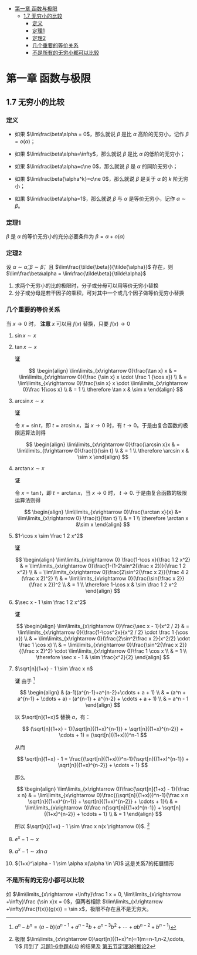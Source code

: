 - [第一章 函数与极限](#第一章-函数与极限)
	- [1.7 无穷小的比较](#17-无穷小的比较)
		- [定义](#定义)
		- [定理1](#定理1)
		- [定理2](#定理2)
		- [几个重要的等价关系](#几个重要的等价关系)
		- [不是所有的无穷小都可以比较](#不是所有的无穷小都可以比较)


# 第一章 函数与极限

## 1.7 无穷小的比较

### 定义

* 如果 $\lim\frac\beta\alpha = 0$，那么就说 $\beta$ 是比 $\alpha$ 高阶的无穷小，记作 $\beta = o(\alpha)$；

* 如果 $\lim\frac\beta\alpha=\infty$，那么就说 $\beta$ 是比 $\alpha$ 的低阶的无穷小；

* 如果 $\lim\frac\beta\alpha=c\ne 0$，那么就说 $\beta$ 是 $\alpha$ 的同阶无穷小；

* 如果 $\lim\frac\beta{\alpha^k}=c\ne 0$，那么就说 $\beta$ 是关于 $\alpha$ 的 $k$ 阶无穷小；

* 如果 $\lim\frac\beta\alpha=1$，那么就说 $\beta$ 与 $\alpha$ 是等价无穷小，记作 $\alpha \sim \beta$。

### 定理1 

$\beta$ 是 $\alpha$ 的等价无穷小的充分必要条件为 $\beta = \alpha + o(\alpha)$

### 定理2 

设 $\alpha \sim \tilde{\alpha}, \beta \sim \tilde{\beta}$，且 $\lim\frac{\tilde{\beta}}{\tilde{\alpha}}$ 存在，则 $\lim\frac\beta\alpha = \lim\frac{\tilde\beta}{\tilde\alpha}$

1. 求两个无穷小的比的极限时，分子或分母可以用等价无穷小替换
2. 分子或分母是若干因子的乘积，可对其中一个或几个因子做等价无穷小替换


### 几个重要的等价关系

当 $x\rightarrow 0$ 时， **注意** $x$ 可以用 $f(x)$ 替换，只要 $f(x) \rightarrow 0$ 

1. $\sin x \sim x$

2. $\tan x \sim x$
   
   **证** 

   $$
   \begin{align}
   \lim\limits_{x\rightarrow 0}\frac{\tan x} x & = \lim\limits_{x\rightarrow 0}(\frac {\sin x} x \cdot \frac 1 {\cos x}) \\
   & = \lim\limits_{x\rightarrow 0}\frac{\sin x} x \cdot \lim\limits_{x\rightarrow 0}\frac 1{\cos x} \\
   & = 1 \\
   \therefore \tan x & \sim x
   \end{align}
   $$

3. $\arcsin x \sim x$
   
   **证**

   令 $x=\sin t$，即 $t=\arcsin x$，当 $x\rightarrow 0$ 时，有 $t\rightarrow 0$。于是由复合函数的极限运算法则得

   $$
   \begin{align}
   \lim\limits_{x\rightarrow 0}\frac{\arcsin x}x & = \lim\limits_{t\rightarrow 0}\frac{t}{\sin t} \\
   & = 1 \\
   \therefore \arcsin x & \sim x
   \end{align}
   $$


4. $\arctan x \sim x$
   
   **证** 
	
   令 $x=\tan t$，即 $t=\arctan x$，当 $x\rightarrow 0$ 时， $t\rightarrow 0$. 于是由复合函数的极限运算法则得

   $$
   \begin{align}
   \lim\limits_{x\rightarrow 0}\frac{\arctan x}{x} &= \lim\limits_{x\rightarrow 0} \frac{t}{\tan t} \\
   & = 1 \\
   \therefore \arctan x &\sim x
   \end{align}
   $$

5. $1-\cos x \sim \frac 1 2 x^2$

   **证**

   $$
   \begin{align}
   \lim\limits_{x\rightarrow 0} \frac{1-\cos x}{\frac 1 2 x^2} & = \lim\limits_{x\rightarrow 0}\frac{1-(1-2\sin^2{\frac x 2})}{\frac 1 2 x^2} \\
   & = \lim\limits_{x\rightarrow 0}\frac{2\sin^2{\frac x 2}}{\frac 4 2 (\frac x 2)^2} \\
   & = \lim\limits_{x\rightarrow 0}(\frac{\sin{\frac x 2}}{\frac x 2})^2 \\
   & = 1 \\
   \therefore 1-\cos x & \sim \frac 1 2 x^2
   \end{align}
   $$


6. $\sec x - 1 \sim \frac 1 2 x^2$
    
   **证**

   $$
   \begin{align}
   \lim\limits_{x\rightarrow 0}\frac{\sec x - 1}{x^2 / 2} & = \lim\limits_{x\rightarrow 0}(\frac{1-\cos^2x}{x^2 / 2} \cdot \frac 1 {\cos x}) \\
   & = \lim\limits_{x\rightarrow 0}(\frac{2\sin^2\frac x 2}{x^2/2} \cdot \frac 1 \cos x) \\
   & = \lim\limits_{x\rightarrow 0}\frac{\sin^2{\frac x 2}}{(\frac x 2)^2} \cdot \lim\limits_{x\rightarrow 0}\frac 1 \cos x \\
   & = 1 \\
   \therefore \sec x - 1 & \sim \frac{x^2}{2}
   \end{align}
   $$

7. $\sqrt[n]{1+x} - 1 \sim \frac x n$

   **证** 由于 [^1]

   $$
   \begin{align}
   & (a-1)(a^{n-1}+a^{n-2}+\cdots + a + 1) \\
   & = (a^n + a^{n-1} + \cdots + a) - (a^{n-1} + a^{n-2} + \cdots + a + 1) \\
   & = a^n - 1
   \end{align}
   $$

   以 $\sqrt[n]{1+x}$ 替换 $a$，有：

   $$
   (\sqrt[n]{1+x} - 1)(\sqrt[n]{(1+x)^{n-1}} + \sqrt[n]{(1+x)^{n-2}} + \cdots + 1) = (\sqrt[n]{(1+x)})^n-1
   $$

   从而

   $$
   \sqrt[n]{1+x} - 1 = \frac{(\sqrt[n]{(1+x)})^n-1}{\sqrt[n]{(1+x)^{n-1}} + \sqrt[n]{(1+x)^{n-2}} + \cdots + 1}
   $$

   那么

   $$
   \begin{align}
   \lim\limits_{x\rightarrow 0}\frac{\sqrt[n]{1+x} - 1}{\frac x n} & = \lim\limits_{x\rightarrow 0}\frac{(\sqrt[n]{(1+x)})^n-1}{\frac x n \sqrt[n]{(1+x)^{n-1}} + \sqrt[n]{(1+x)^{n-2}} + \cdots + 1}\\
   & = \lim\limits_{x\rightarrow 0}\frac n{\sqrt[n]{(1+x)^{n-1}} + \sqrt[n]{(1+x)^{n-2}} + \cdots + 1} \\
   & = 1
   \end{align}
   $$

   所以 $\sqrt[n]{1+x} - 1 \sim \frac x n(x \rightarrow 0)$. [^2]

8. $e^x - 1 \sim x$
9.  $a^x - 1 \sim x \ln a$
10. $(1+x)^\alpha - 1 \sim \alpha x(\alpha \in \R)$ 这是关系7的拓展情形


### 不是所有的无穷小都可以比较

如 $\lim\limits_{x\rightarrow +\infty}\frac 1 x = 0, \lim\limits_{x\rightarrow +\infty}\frac {\sin x}x = 0$，但两者相除 $\lim\limits_{x\rightarrow +\infty}\frac{f(x)}{g(x)} = \sin x$，极限不存在且不是无穷大。







[^1]: $a^n - b^n = (a-b)(a^{n-1} + a^{n-2}b + a^{n-3}b^2 + \cdots + ab^{n-2} + b^{n-1})$

[^2]: 极限 $\lim\limits_{x\rightarrow 0}\sqrt[n]{(1+x)^n}=1(m=n-1,n-2,\cdots, 1)$ 用到了 [习题1-6中题4(4)](./1.6%20%E6%9E%81%E9%99%90%E5%AD%98%E5%9C%A8%E5%87%86%E5%88%99%20%E4%B8%A4%E4%B8%AA%E9%87%8D%E8%A6%81%E6%9E%81%E9%99%90.md#p4-4) 的结果及 [第五节定理3的推论2](./1.5%20%E6%9E%81%E9%99%90%E8%BF%90%E7%AE%97%E6%B3%95%E5%88%99.md#theorem3inference3)